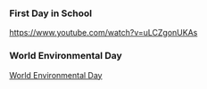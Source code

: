 ### First Day in School 
https://www.youtube.com/watch?v=uLCZgonUKAs

### World Environmental Day  
[World Environmental Day](https://github.com/jiannajinesh/School/blob/main/1/EnvironmentalDayStory.md)
